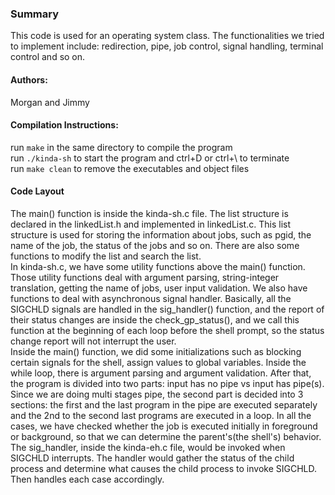 ### Summary ###
This code is used for an operating system class. The functionalities we tried to implement include: redirection, pipe, job control, signal handling, terminal control and so on.

#### Authors: ####
Morgan and Jimmy

#### Compilation Instructions: ####
run `make` in the same directory to compile the program<br>
run `./kinda-sh` to start the program and ctrl+D or ctrl+\ to terminate<br>
run `make clean` to remove the executables and object files<br>

#### Code Layout ####
The main() function is inside the kinda-sh.c file. The list structure is declared in the linkedList.h and implemented in linkedList.c. This list structure is used for storing the information about jobs, such as pgid, the name of the job, the status of the jobs and so on. There are also some functions to modify the list and search the list. <br>
In kinda-sh.c, we have some utility functions above the main() function. Those utility functions deal with argument parsing, string-integer translation, getting the name of jobs, user input validation. We also have functions to deal with asynchronous signal handler. Basically, all the SIGCHLD signals are handled in the sig_handler() function, and the report of their status changes are inside the check_gp_status(), and we call this function at the beginning of each loop before the shell prompt, so the status change report will not interrupt the user. <br>
Inside the main() function, we did some initializations such as blocking certain signals for the shell, assign values to global variables. Inside the while loop, there is argument parsing and argument validation. After that, the program is divided into two parts: input has no pipe vs input has pipe(s). Since we are doing multi stages pipe, the second part is decided into 3 sections: the first and the last program in the pipe are executed separately and the 2nd to the second last programs are executed in a loop. In all the cases, we have checked whether the job is executed initially in foreground or background, so that we can determine the parent's(the shell's) behavior.<br>
The sig_handler, inside the kinda-eh.c file, would be invoked when SIGCHLD interrupts. The handler would gather the status of the child process and determine what causes the child process to invoke SIGCHLD. Then handles each case accordingly.
